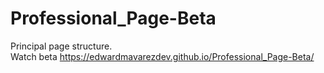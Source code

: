 # Professional_Page-Beta
Principal page structure.<br>
Watch beta https://edwardmavarezdev.github.io/Professional_Page-Beta/
